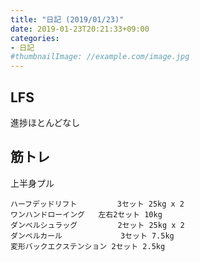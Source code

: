 ```yaml
---
title: "日記 (2019/01/23)"
date: 2019-01-23T20:21:33+09:00
categories:
- 日記
#thumbnailImage: //example.com/image.jpg
---
```


## LFS
進捗ほとんどなし

## 筋トレ
上半身プル

```
ハーフデッドリフト         3セット 25kg x 2
ワンハンドローイング   左右2セット 10kg
ダンベルシュラッグ         2セット 25kg x 2
ダンベルカール             3セット 7.5kg
変形バックエクステンション 2セット 2.5kg
```

<!--more-->
